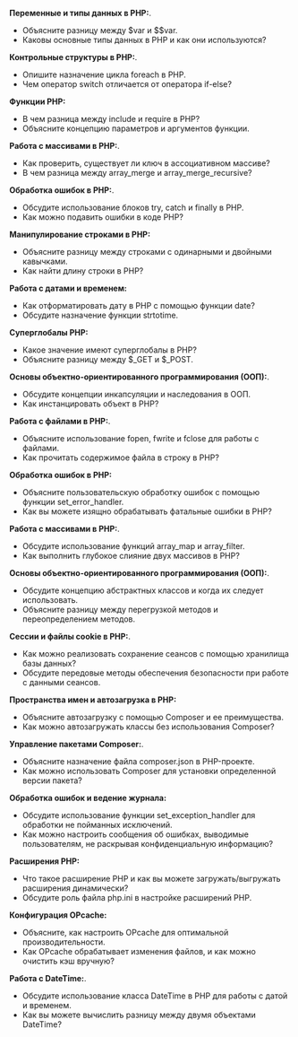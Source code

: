 **Переменные и типы данных в PHP:**.
- Объясните разницу между $var и $$var.
- Каковы основные типы данных в PHP и как они используются?

**Контрольные структуры в PHP:**.
- Опишите назначение цикла foreach в PHP.
- Чем оператор switch отличается от оператора if-else?

**Функции PHP:**
- В чем разница между include и require в PHP?
- Объясните концепцию параметров и аргументов функции.

**Работа с массивами в PHP:**.
- Как проверить, существует ли ключ в ассоциативном массиве?
- В чем разница между array_merge и array_merge_recursive?

**Обработка ошибок в PHP:**.
- Обсудите использование блоков try, catch и finally в PHP.
- Как можно подавить ошибки в коде PHP?

**Манипулирование строками в PHP:**
- Объясните разницу между строками с одинарными и двойными кавычками.
- Как найти длину строки в PHP?

**Работа с датами и временем:**
- Как отформатировать дату в PHP с помощью функции date?
- Обсудите назначение функции strtotime.

**Суперглобалы PHP:**
- Какое значение имеют суперглобалы в PHP?
- Объясните разницу между $_GET и $_POST.

**Основы объектно-ориентированного программирования (ООП):**.
- Обсудите концепции инкапсуляции и наследования в ООП.
- Как инстанцировать объект в PHP?

**Работа с файлами в PHP:**.
- Объясните использование fopen, fwrite и fclose для работы с файлами.
- Как прочитать содержимое файла в строку в PHP?

**Обработка ошибок в PHP:**
- Объясните пользовательскую обработку ошибок с помощью функции set_error_handler.
- Как вы можете изящно обрабатывать фатальные ошибки в PHP?

**Работа с массивами в PHP:**.
- Обсудите использование функций array_map и array_filter.
- Как выполнить глубокое слияние двух массивов в PHP?

**Основы объектно-ориентированного программирования (ООП):**.
- Обсудите концепцию абстрактных классов и когда их следует использовать.
- Объясните разницу между перегрузкой методов и переопределением методов.

**Сессии и файлы cookie в PHP:**.
- Как можно реализовать сохранение сеансов с помощью хранилища базы данных?
- Обсудите передовые методы обеспечения безопасности при работе с данными сеансов.

**Пространства имен и автозагрузка в PHP:**
- Объясните автозагрузку с помощью Composer и ее преимущества.
- Как можно автозагружать классы без использования Composer?

**Управление пакетами Composer:**.
- Объясните назначение файла composer.json в PHP-проекте.
- Как можно использовать Composer для установки определенной версии пакета?

**Обработка ошибок и ведение журнала:**
- Обсудите использование функции set_exception_handler для обработки не пойманных исключений.
- Как можно настроить сообщения об ошибках, выводимые пользователям, не раскрывая конфиденциальную информацию?

**Расширения PHP:**
- Что такое расширение PHP и как вы можете загружать/выгружать расширения динамически?
- Обсудите роль файла php.ini в настройке расширений PHP.

**Конфигурация OPcache:**
- Объясните, как настроить OPcache для оптимальной производительности.
- Как OPcache обрабатывает изменения файлов, и как можно очистить кэш вручную?

**Работа с DateTime:**.
- Обсудите использование класса DateTime в PHP для работы с датой и временем.
- Как вы можете вычислить разницу между двумя объектами DateTime?